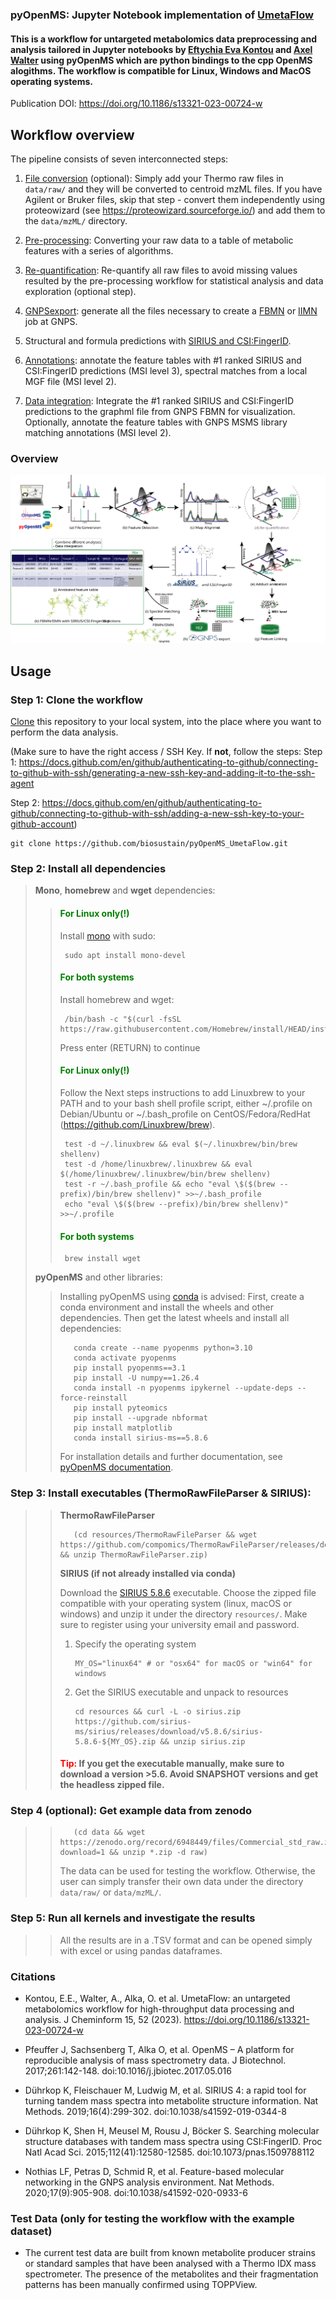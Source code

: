 ### pyOpenMS: Jupyter Notebook implementation of [UmetaFlow](https://github.com/biosustain/snakemake_UmetaFlow)

#### This is a workflow for untargeted metabolomics data preprocessing and analysis tailored in Jupyter notebooks by [Eftychia Eva Kontou](https://github.com/eeko-kon) and [Axel Walter](https://github.com/axelwalter) using pyOpenMS which are python bindings to the cpp OpenMS alogithms. The workflow is compatible for Linux, Windows and MacOS operating systems.
Publication DOI: https://doi.org/10.1186/s13321-023-00724-w

## Workflow overview

The pipeline consists of seven interconnected steps:

1) [File conversion](1_FileConversion.ipynb) (optional): Simply add your Thermo raw files in `data/raw/` and they will be converted to centroid mzML files. If you have Agilent or Bruker files, skip that step - convert them independently using proteowizard (see https://proteowizard.sourceforge.io/) and add them to the `data/mzML/` directory.

2) [Pre-processing](2_Preprocessing.ipynb): Converting your raw data to a table of metabolic features with a series of algorithms.

3) [Re-quantification](3_Requantification(optional).ipynb): Re-quantify all raw files to avoid missing values resulted by the pre-processing workflow for statistical analysis and data exploration (optional step).

4) [GNPSexport](4_GNPSExport.ipynb): generate all the files necessary to create a [FBMN](https://ccms-ucsd.github.io/GNPSDocumentation/featurebasedmolecularnetworking-with-openms/) or [IIMN](https://ccms-ucsd.github.io/GNPSDocumentation/fbmn-iin/#iimn-networks-with-collapsed-ion-identity-edges) job at GNPS.  

5) Structural and formula predictions with [SIRIUS and CSI:FingerID](5_SIRIUS_CSI.ipynb).

6) [Annotations](6_Annotation.ipynb): annotate the feature tables with #1 ranked SIRIUS and CSI:FingerID predictions (MSI level 3), spectral matches from a local MGF file (MSI level 2).

7) [Data integration](7_FBMN_data_integration.ipynb): Integrate the #1 ranked SIRIUS and CSI:FingerID predictions to the graphml file from GNPS FBMN for visualization. Optionally, annotate the feature tables with GNPS MSMS library matching annotations (MSI level 2).
### Overview
![dag](/images/UmetaFlow_graph.svg)
## Usage
### Step 1: Clone the workflow

[Clone](https://help.github.com/en/articles/cloning-a-repository) this repository to your local system, into the place where you want to perform the data analysis.

(Make sure to have the right access / SSH Key. If **not**, follow the steps:
Step 1: https://docs.github.com/en/github/authenticating-to-github/connecting-to-github-with-ssh/generating-a-new-ssh-key-and-adding-it-to-the-ssh-agent

Step 2: https://docs.github.com/en/github/authenticating-to-github/connecting-to-github-with-ssh/adding-a-new-ssh-key-to-your-github-account)


    git clone https://github.com/biosustain/pyOpenMS_UmetaFlow.git

### Step 2: Install all dependencies
> **Mono**, **homebrew** and **wget** dependencies:
>>#### <span style="color: green"> **For Linux only(!)** </span>
>>Install [mono](https://www.mono-project.com/download/stable/#download-lin) with sudo:
>>
>>      sudo apt install mono-devel
>>
>>#### <span style="color: green"> **For both systems** </span>
>>Install homebrew and wget:
>>
>>      /bin/bash -c "$(curl -fsSL https://raw.githubusercontent.com/Homebrew/install/HEAD/install.sh)"
>>Press enter (RETURN) to continue
>>
>>#### <span style="color: green"> **For Linux only(!)** </span>
>>Follow the Next steps instructions to add Linuxbrew to your PATH and to your bash shell profile script, either ~/.profile on Debian/Ubuntu or ~/.bash_profile on CentOS/Fedora/RedHat (https://github.com/Linuxbrew/brew).
>>
>>      test -d ~/.linuxbrew && eval $(~/.linuxbrew/bin/brew shellenv)
>>      test -d /home/linuxbrew/.linuxbrew && eval $(/home/linuxbrew/.linuxbrew/bin/brew shellenv)
>>      test -r ~/.bash_profile && echo "eval \$($(brew --prefix)/bin/brew shellenv)" >>~/.bash_profile
>>      echo "eval \$($(brew --prefix)/bin/brew shellenv)" >>~/.profile
>>#### <span style="color: green"> **For both systems** </span>
>>      brew install wget
> **pyOpenMS** and other libraries:
>>
>>Installing pyOpenMS using [conda](https://github.com/conda) is advised:
>>First, create a conda environment and install the wheels and other dependencies. Then get the latest wheels and install all dependencies:
>>
>>        conda create --name pyopenms python=3.10
>>        conda activate pyopenms
>>        pip install pyopenms==3.1
>>        pip install -U numpy==1.26.4
>>        conda install -n pyopenms ipykernel --update-deps --force-reinstall
>>        pip install pyteomics
>>        pip install --upgrade nbformat
>>        pip install matplotlib
>>        conda install sirius-ms==5.8.6
>>
>>For installation details and further documentation, see [pyOpenMS documentation](https://pyopenms.readthedocs.io/en/latest/).
>>
### Step 3: Install executables (ThermoRawFileParser & SIRIUS):
>>**ThermoRawFileParser** 
>>
>>        (cd resources/ThermoRawFileParser && wget https://github.com/compomics/ThermoRawFileParser/releases/download/v1.3.4/ThermoRawFileParser.zip && unzip ThermoRawFileParser.zip)
>>
>>**SIRIUS (if not already installed via conda)**
>>
>>Download the [SIRIUS 5.8.6](https://github.com/sirius-ms/sirius/releases/tag/v5.8.6) executable. Choose the zipped file compatible with your operating system (linux, macOS or windows) and unzip it under the directory `resources/`.  Make sure to register using your university email and password.
>>
>>1. Specify the operating system
>>
>>        MY_OS="linux64" # or "osx64" for macOS or "win64" for windows 
>>
>>2. Get the SIRIUS executable and unpack to resources
>>
>>        cd resources && curl -L -o sirius.zip https://github.com/sirius-ms/sirius/releases/download/v5.8.6/sirius-5.8.6-${MY_OS}.zip && unzip sirius.zip
>>
>>#### <span style="color: red"> **Tip:** </span> If you get the executable manually, make sure to download a version >5.6. Avoid SNAPSHOT versions and get the headless zipped file.
>>
### Step 4 (optional): Get example data from zenodo 
>>
>>        (cd data && wget https://zenodo.org/record/6948449/files/Commercial_std_raw.zip?download=1 && unzip *.zip -d raw)
>>
>>The data can be used for testing the workflow. Otherwise, the user can simply transfer their own data under the directory `data/raw/` or `data/mzML/`.
>>
### Step 5: Run all kernels and investigate the results
>>
>>All the results are in a .TSV format and can be opened simply with excel or using pandas dataframes. 
>>
### Citations

- Kontou, E.E., Walter, A., Alka, O. et al. UmetaFlow: an untargeted metabolomics workflow for high-throughput data processing and analysis. J Cheminform 15, 52 (2023). https://doi.org/10.1186/s13321-023-00724-w

- Pfeuffer J, Sachsenberg T, Alka O, et al. OpenMS – A platform for reproducible analysis of mass spectrometry data. J Biotechnol. 2017;261:142-148. doi:10.1016/j.jbiotec.2017.05.016

- Dührkop K, Fleischauer M, Ludwig M, et al. SIRIUS 4: a rapid tool for turning tandem mass spectra into metabolite structure information. Nat Methods. 2019;16(4):299-302. doi:10.1038/s41592-019-0344-8

- Dührkop K, Shen H, Meusel M, Rousu J, Böcker S. Searching molecular structure databases with tandem mass spectra using CSI:FingerID. Proc Natl Acad Sci. 2015;112(41):12580-12585. doi:10.1073/pnas.1509788112

- Nothias LF, Petras D, Schmid R, et al. Feature-based molecular networking in the GNPS analysis environment. Nat Methods. 2020;17(9):905-908. doi:10.1038/s41592-020-0933-6

### Test Data (only for testing the workflow with the example dataset)
* The current test data are built from known metabolite producer strains or standard samples that have been analysed with a Thermo IDX mass spectrometer. The presence of the metabolites and their fragmentation patterns has been manually confirmed using TOPPView.
